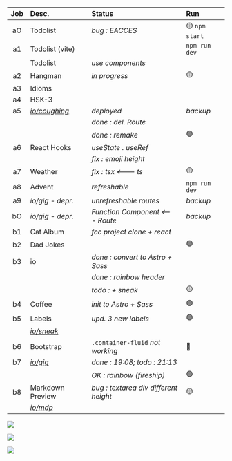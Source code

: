 | Job     | Desc.                   | Status                                 | Run            |
| :-----: | :---------------------- | :------------------------------------- | :------------- |
| aO      | Todolist                | _bug : EACCES_                         | :yellow_circle: `npm start`
| a1      | Todolist (vite)         |                                        | `npm run dev`
| &#8203; | Todolist                | _use components_ 
| a2      | Hangman                 | _in progress_                          | :yellow_circle:
| a3      | Idioms                  |                                        | 
| a4      | HSK-3                   |                                        | 
| a5      | [*io/coughing*](https://nuoxoxo.github.io/coughing) | _deployed_ | _backup_
||                                  | _done : del. Route_                    | 
||                                  | _done : remake_                        | :green_circle: 
| a6      | React Hooks             | _useState . useRef_                    | 
| &#8203; |                         | _fix : emoji height_                   | 
| a7      | Weather                 |  _fix : tsx <--- ts_                   | :yellow_circle:
| a8      | Advent                  | _refreshable_                          | `npm run dev` 
| a9      | _io/gig - depr._        | _unrefreshable routes_                 | _backup_
| bO      | _io/gig - depr._        | _Function Component <--- Route_        | _backup_
| b1      | Cat Album               | _fcc project clone + react_            | 
| b2      | Dad Jokes               |                                        | :green_circle:
| b3      | io                      | _done : convert to Astro + Sass_       | 
||                                  | _done : rainbow header_                | 
||                                  | _todo : + sneak_                       | :yellow_circle:
| b4      | Coffee                  | _init to Astro + Sass_                 | :green_circle:
| b5      | Labels                  | _upd. 3 new labels_                    | :green_circle:
|| [*io/sneak*](https://nuoxoxo.github.io/sneak/)
| b6      | Bootstrap               | `.container-fluid` _not working_       | :red_circle:
| b7      |[*io/gig*](https://nuoxoxo.github.io/gig/) | _done : 19:08; todo : 21:13_ 
||                                  | _OK : rainbow (fireship)_              | :green_circle:
| b8      | Markdown Preview        | _bug : textarea div different height_  | :yellow_circle: 
|| [*io/mdp*](https://nuoxoxo.github.io/mdp/)

![](https://i.imgur.com/2FVvwuZ.png)

![](https://i.imgur.com/nIAzsy5.png)

<!--![](https://i.imgur.com/JdAHyEc.png)--->

![](https://i.imgur.com/Vi97P6T.jpg)
